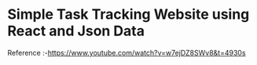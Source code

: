# Simple Task Tracking Website using React and Json Data
Reference :-https://www.youtube.com/watch?v=w7ejDZ8SWv8&t=4930s
